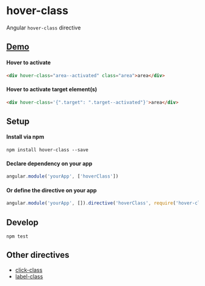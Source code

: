 # hover-class
Angular `hover-class` directive

## [Demo](https://ryanve.github.io/hover-class/)

#### Hover to activate

```html
<div hover-class="area--activated" class="area">area</div>
```

#### Hover to activate target element(s)
```html
<div hover-class='{".target": ".target--activated"}'>area</div>
```

## Setup

#### Install via npm

```
npm install hover-class --save
```

#### Declare dependency on your app

```js
angular.module('yourApp', ['hoverClass'])
```

#### **Or** define the directive on your app

```js
angular.module('yourApp', []).directive('hoverClass', require('hover-class'))
```

## Develop

```
npm test
```

## Other directives
- [click-class](https://www.npmjs.com/package/click-class)
- [label-class](https://www.npmjs.com/package/label-class)

